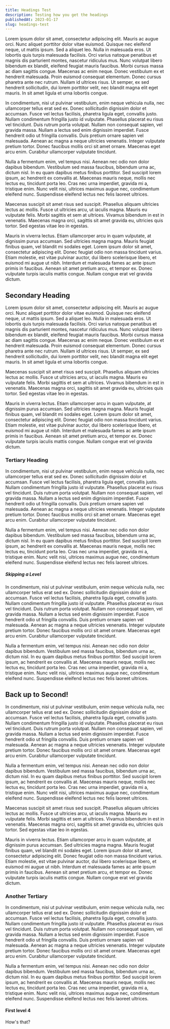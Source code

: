 ```yaml
---
title: Headings Test
description: Testing how you get the headings
publishedAt: 2023-01-17
slug: headings-test
---
```


Lorem ipsum dolor sit amet, consectetur adipiscing elit. Mauris ac augue orci. Nunc aliquet porttitor dolor vitae euismod. Quisque nec eleifend neque, ut mattis ipsum. Sed a aliquet leo. Nulla in malesuada eros. Ut lobortis quis turpis malesuada facilisis. Orci varius natoque penatibus et magnis dis parturient montes, nascetur ridiculus mus. Nunc volutpat libero bibendum ex blandit, eleifend feugiat mauris faucibus. Morbi cursus massa ac diam sagittis congue. Maecenas ac enim neque. Donec vestibulum ex et hendrerit malesuada. Proin euismod consequat elementum. Donec cursus pharetra ante nec rutrum. Nullam id ultrices risus. Ut semper, ex sed hendrerit sollicitudin, dui lorem porttitor velit, nec blandit magna elit eget mauris. In sit amet ligula et urna lobortis congue.

In condimentum, nisi ut pulvinar vestibulum, enim neque vehicula nulla, nec ullamcorper tellus erat sed ex. Donec sollicitudin dignissim dolor et accumsan. Fusce vel lectus facilisis, pharetra ligula eget, convallis justo. Nullam condimentum fringilla justo id vulputate. Phasellus placerat eu risus vel tincidunt. Duis rutrum porta volutpat. Nullam non consequat sapien, vel gravida massa. Nullam a lectus sed enim dignissim imperdiet. Fusce hendrerit odio ut fringilla convallis. Duis pretium ornare sapien vel malesuada. Aenean ac magna a neque ultricies venenatis. Integer vulputate pretium tortor. Donec faucibus mollis orci sit amet ornare. Maecenas eget arcu enim. Curabitur ullamcorper vulputate tincidunt.

Nulla a fermentum enim, vel tempus nisi. Aenean nec odio non dolor dapibus bibendum. Vestibulum sed massa faucibus, bibendum urna ac, dictum nisl. In eu quam dapibus metus finibus porttitor. Sed suscipit lorem ipsum, ac hendrerit ex convallis at. Maecenas mauris neque, mollis nec lectus eu, tincidunt porta leo. Cras nec urna imperdiet, gravida mi a, tristique enim. Nunc velit nisi, ultrices maximus augue nec, condimentum eleifend nunc. Suspendisse eleifend lectus nec felis laoreet ultrices.

Maecenas suscipit sit amet risus sed suscipit. Phasellus aliquam ultricies lectus ac mollis. Fusce ut ultricies arcu, ut iaculis magna. Mauris eu vulputate felis. Morbi sagittis et sem at ultrices. Vivamus bibendum in est in venenatis. Maecenas magna orci, sagittis sit amet gravida eu, ultricies quis tortor. Sed egestas vitae leo in egestas.

Mauris in viverra lectus. Etiam ullamcorper arcu in quam vulputate, at dignissim purus accumsan. Sed ultricies magna magna. Mauris feugiat finibus quam, vel blandit mi sodales eget. Lorem ipsum dolor sit amet, consectetur adipiscing elit. Donec feugiat odio non massa tincidunt varius. Etiam molestie, est vitae pulvinar auctor, dui libero scelerisque libero, et euismod mi augue ut nibh. Interdum et malesuada fames ac ante ipsum primis in faucibus. Aenean sit amet pretium arcu, et tempor ex. Donec vulputate turpis iaculis mattis congue. Nullam congue erat vel gravida dictum.

## Secondary Heading

Lorem ipsum dolor sit amet, consectetur adipiscing elit. Mauris ac augue orci. Nunc aliquet porttitor dolor vitae euismod. Quisque nec eleifend neque, ut mattis ipsum. Sed a aliquet leo. Nulla in malesuada eros. Ut lobortis quis turpis malesuada facilisis. Orci varius natoque penatibus et magnis dis parturient montes, nascetur ridiculus mus. Nunc volutpat libero bibendum ex blandit, eleifend feugiat mauris faucibus. Morbi cursus massa ac diam sagittis congue. Maecenas ac enim neque. Donec vestibulum ex et hendrerit malesuada. Proin euismod consequat elementum. Donec cursus pharetra ante nec rutrum. Nullam id ultrices risus. Ut semper, ex sed hendrerit sollicitudin, dui lorem porttitor velit, nec blandit magna elit eget mauris. In sit amet ligula et urna lobortis congue.

Maecenas suscipit sit amet risus sed suscipit. Phasellus aliquam ultricies lectus ac mollis. Fusce ut ultricies arcu, ut iaculis magna. Mauris eu vulputate felis. Morbi sagittis et sem at ultrices. Vivamus bibendum in est in venenatis. Maecenas magna orci, sagittis sit amet gravida eu, ultricies quis tortor. Sed egestas vitae leo in egestas.

Mauris in viverra lectus. Etiam ullamcorper arcu in quam vulputate, at dignissim purus accumsan. Sed ultricies magna magna. Mauris feugiat finibus quam, vel blandit mi sodales eget. Lorem ipsum dolor sit amet, consectetur adipiscing elit. Donec feugiat odio non massa tincidunt varius. Etiam molestie, est vitae pulvinar auctor, dui libero scelerisque libero, et euismod mi augue ut nibh. Interdum et malesuada fames ac ante ipsum primis in faucibus. Aenean sit amet pretium arcu, et tempor ex. Donec vulputate turpis iaculis mattis congue. Nullam congue erat vel gravida dictum.

### Tertiary Heading

In condimentum, nisi ut pulvinar vestibulum, enim neque vehicula nulla, nec ullamcorper tellus erat sed ex. Donec sollicitudin dignissim dolor et accumsan. Fusce vel lectus facilisis, pharetra ligula eget, convallis justo. Nullam condimentum fringilla justo id vulputate. Phasellus placerat eu risus vel tincidunt. Duis rutrum porta volutpat. Nullam non consequat sapien, vel gravida massa. Nullam a lectus sed enim dignissim imperdiet. Fusce hendrerit odio ut fringilla convallis. Duis pretium ornare sapien vel malesuada. Aenean ac magna a neque ultricies venenatis. Integer vulputate pretium tortor. Donec faucibus mollis orci sit amet ornare. Maecenas eget arcu enim. Curabitur ullamcorper vulputate tincidunt.

Nulla a fermentum enim, vel tempus nisi. Aenean nec odio non dolor dapibus bibendum. Vestibulum sed massa faucibus, bibendum urna ac, dictum nisl. In eu quam dapibus metus finibus porttitor. Sed suscipit lorem ipsum, ac hendrerit ex convallis at. Maecenas mauris neque, mollis nec lectus eu, tincidunt porta leo. Cras nec urna imperdiet, gravida mi a, tristique enim. Nunc velit nisi, ultrices maximus augue nec, condimentum eleifend nunc. Suspendisse eleifend lectus nec felis laoreet ultrices.

##### Skipping a Level

In condimentum, nisi ut pulvinar vestibulum, enim neque vehicula nulla, nec ullamcorper tellus erat sed ex. Donec sollicitudin dignissim dolor et accumsan. Fusce vel lectus facilisis, pharetra ligula eget, convallis justo. Nullam condimentum fringilla justo id vulputate. Phasellus placerat eu risus vel tincidunt. Duis rutrum porta volutpat. Nullam non consequat sapien, vel gravida massa. Nullam a lectus sed enim dignissim imperdiet. Fusce hendrerit odio ut fringilla convallis. Duis pretium ornare sapien vel malesuada. Aenean ac magna a neque ultricies venenatis. Integer vulputate pretium tortor. Donec faucibus mollis orci sit amet ornare. Maecenas eget arcu enim. Curabitur ullamcorper vulputate tincidunt.

Nulla a fermentum enim, vel tempus nisi. Aenean nec odio non dolor dapibus bibendum. Vestibulum sed massa faucibus, bibendum urna ac, dictum nisl. In eu quam dapibus metus finibus porttitor. Sed suscipit lorem ipsum, ac hendrerit ex convallis at. Maecenas mauris neque, mollis nec lectus eu, tincidunt porta leo. Cras nec urna imperdiet, gravida mi a, tristique enim. Nunc velit nisi, ultrices maximus augue nec, condimentum eleifend nunc. Suspendisse eleifend lectus nec felis laoreet ultrices.

## Back up to Second!

In condimentum, nisi ut pulvinar vestibulum, enim neque vehicula nulla, nec ullamcorper tellus erat sed ex. Donec sollicitudin dignissim dolor et accumsan. Fusce vel lectus facilisis, pharetra ligula eget, convallis justo. Nullam condimentum fringilla justo id vulputate. Phasellus placerat eu risus vel tincidunt. Duis rutrum porta volutpat. Nullam non consequat sapien, vel gravida massa. Nullam a lectus sed enim dignissim imperdiet. Fusce hendrerit odio ut fringilla convallis. Duis pretium ornare sapien vel malesuada. Aenean ac magna a neque ultricies venenatis. Integer vulputate pretium tortor. Donec faucibus mollis orci sit amet ornare. Maecenas eget arcu enim. Curabitur ullamcorper vulputate tincidunt.

Nulla a fermentum enim, vel tempus nisi. Aenean nec odio non dolor dapibus bibendum. Vestibulum sed massa faucibus, bibendum urna ac, dictum nisl. In eu quam dapibus metus finibus porttitor. Sed suscipit lorem ipsum, ac hendrerit ex convallis at. Maecenas mauris neque, mollis nec lectus eu, tincidunt porta leo. Cras nec urna imperdiet, gravida mi a, tristique enim. Nunc velit nisi, ultrices maximus augue nec, condimentum eleifend nunc. Suspendisse eleifend lectus nec felis laoreet ultrices.

Maecenas suscipit sit amet risus sed suscipit. Phasellus aliquam ultricies lectus ac mollis. Fusce ut ultricies arcu, ut iaculis magna. Mauris eu vulputate felis. Morbi sagittis et sem at ultrices. Vivamus bibendum in est in venenatis. Maecenas magna orci, sagittis sit amet gravida eu, ultricies quis tortor. Sed egestas vitae leo in egestas.

Mauris in viverra lectus. Etiam ullamcorper arcu in quam vulputate, at dignissim purus accumsan. Sed ultricies magna magna. Mauris feugiat finibus quam, vel blandit mi sodales eget. Lorem ipsum dolor sit amet, consectetur adipiscing elit. Donec feugiat odio non massa tincidunt varius. Etiam molestie, est vitae pulvinar auctor, dui libero scelerisque libero, et euismod mi augue ut nibh. Interdum et malesuada fames ac ante ipsum primis in faucibus. Aenean sit amet pretium arcu, et tempor ex. Donec vulputate turpis iaculis mattis congue. Nullam congue erat vel gravida dictum.

### Another Tertiary

In condimentum, nisi ut pulvinar vestibulum, enim neque vehicula nulla, nec ullamcorper tellus erat sed ex. Donec sollicitudin dignissim dolor et accumsan. Fusce vel lectus facilisis, pharetra ligula eget, convallis justo. Nullam condimentum fringilla justo id vulputate. Phasellus placerat eu risus vel tincidunt. Duis rutrum porta volutpat. Nullam non consequat sapien, vel gravida massa. Nullam a lectus sed enim dignissim imperdiet. Fusce hendrerit odio ut fringilla convallis. Duis pretium ornare sapien vel malesuada. Aenean ac magna a neque ultricies venenatis. Integer vulputate pretium tortor. Donec faucibus mollis orci sit amet ornare. Maecenas eget arcu enim. Curabitur ullamcorper vulputate tincidunt.

Nulla a fermentum enim, vel tempus nisi. Aenean nec odio non dolor dapibus bibendum. Vestibulum sed massa faucibus, bibendum urna ac, dictum nisl. In eu quam dapibus metus finibus porttitor. Sed suscipit lorem ipsum, ac hendrerit ex convallis at. Maecenas mauris neque, mollis nec lectus eu, tincidunt porta leo. Cras nec urna imperdiet, gravida mi a, tristique enim. Nunc velit nisi, ultrices maximus augue nec, condimentum eleifend nunc. Suspendisse eleifend lectus nec felis laoreet ultrices.

#### First level 4

How's that?